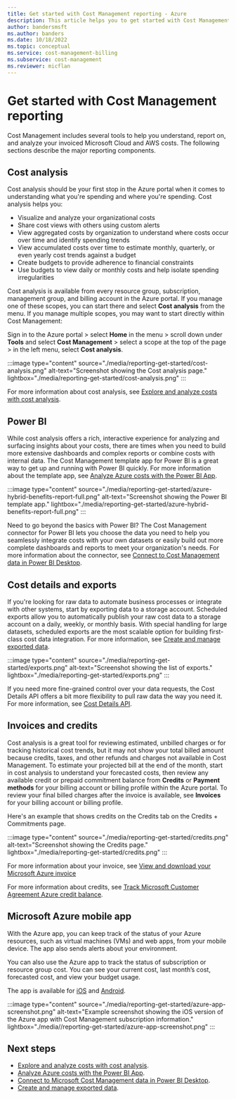 ```yaml
---
title: Get started with Cost Management reporting - Azure
description: This article helps you to get started with Cost Management to understand, report on, and analyze your invoiced Microsoft Cloud and AWS costs.
author: bandersmsft
ms.author: banders
ms.date: 10/18/2022
ms.topic: conceptual
ms.service: cost-management-billing
ms.subservice: cost-management
ms.reviewer: micflan
---
```


# Get started with Cost Management reporting

Cost Management includes several tools to help you understand, report on, and analyze your invoiced Microsoft Cloud and AWS costs. The following sections describe the major reporting components.

## Cost analysis

Cost analysis should be your first stop in the Azure portal when it comes to understanding what you're spending and where you're spending. Cost analysis helps you:

- Visualize and analyze your organizational costs
- Share cost views with others using custom alerts
- View aggregated costs by organization to understand where costs occur over time and identify spending trends
- View accumulated costs over time to estimate monthly, quarterly, or even yearly cost trends against a budget
- Create budgets to provide adherence to financial constraints
- Use budgets to view daily or monthly costs and help isolate spending irregularities

Cost analysis is available from every resource group, subscription, management group, and billing account in the Azure portal. If you manage one of these scopes, you can start there and select **Cost analysis** from the menu. If you manage multiple scopes, you may want to start directly within Cost Management:

Sign in to the Azure portal > select **Home** in the menu > scroll down under **Tools** and select **Cost Management** > select a scope at the top of the page > in the left menu, select **Cost analysis**.

:::image type="content" source="./media/reporting-get-started/cost-analysis.png" alt-text="Screenshot showing the Cost analysis page." lightbox="./media/reporting-get-started/cost-analysis.png" :::

For more information about cost analysis, see [Explore and analyze costs with cost analysis](quick-acm-cost-analysis.md).

## Power BI

While cost analysis offers a rich, interactive experience for analyzing and surfacing insights about your costs, there are times when you need to build more extensive dashboards and complex reports or combine costs with internal data. The Cost Management template app for Power BI is a great way to get up and running with Power BI quickly. For more information about the template app, see [Analyze Azure costs with the Power BI App](analyze-cost-data-azure-cost-management-power-bi-template-app.md).

:::image type="content" source="./media/reporting-get-started/azure-hybrid-benefits-report-full.png" alt-text="Screenshot showing the Power BI template app." lightbox="./media/reporting-get-started/azure-hybrid-benefits-report-full.png" :::

Need to go beyond the basics with Power BI? The Cost Management connector for Power BI lets you choose the data you need to help you seamlessly integrate costs with your own datasets or easily build out more complete dashboards and reports to meet your organization's needs. For more information about the connector, see [Connect to Cost Management data in Power BI Desktop](/power-bi/connect-data/desktop-connect-azure-cost-management).

## Cost details and exports

If you're looking for raw data to automate business processes or integrate with other systems, start by exporting data to a storage account. Scheduled exports allow you to automatically publish your raw cost data to a storage account on a daily, weekly, or monthly basis. With special handling for large datasets, scheduled exports are the most scalable option for building first-class cost data integration. For more information, see [Create and manage exported data](tutorial-export-acm-data.md).

:::image type="content" source="./media/reporting-get-started/exports.png" alt-text="Screenshot showing the list of exports." lightbox="./media/reporting-get-started/exports.png" :::

If you need more fine-grained control over your data requests, the Cost Details API offers a bit more flexibility to pull raw data the way you need it. For more information, see [Cost Details API](../automate/usage-details-best-practices.md#cost-details-api).

## Invoices and credits

Cost analysis is a great tool for reviewing estimated, unbilled charges or for tracking historical cost trends, but it may not show your total billed amount because credits, taxes, and other refunds and charges not available in Cost Management. To estimate your projected bill at the end of the month, start in cost analysis to understand your forecasted costs, then review any available credit or prepaid commitment balance from **Credits** or **Payment methods** for your billing account or billing profile within the Azure portal. To review your final billed charges after the invoice is available, see **Invoices** for your billing account or billing profile.

Here's an example that shows credits on the Credits tab on the Credits + Commitments page.

:::image type="content" source="./media/reporting-get-started/credits.png" alt-text="Screenshot showing the Credits page." lightbox="./media/reporting-get-started/credits.png" :::

For more information about your invoice, see [View and download your Microsoft Azure invoice](../understand/download-azure-invoice.md)

For more information about credits, see [Track Microsoft Customer Agreement Azure credit balance](../manage/mca-check-azure-credits-balance.md).

## Microsoft Azure mobile app

With the Azure app, you can keep track of the status of your Azure resources, such as virtual machines (VMs) and web apps, from your mobile device. The app also sends alerts about your environment.

You can also use the Azure app to track the status of subscription or resource group cost. You can see your current cost, last month’s cost, forecasted cost, and view your budget usage.

The app is available for [iOS](https://itunes.apple.com/us/app/microsoft-azure/id1219013620?ls=1&mt=8) and [Android](https://play.google.com/store/apps/details?id=com.microsoft.azure).

:::image type="content" source="./media/reporting-get-started/azure-app-screenshot.png" alt-text="Example screenshot showing the iOS version of the Azure app with Cost Management subscription information." lightbox="./media//reporting-get-started/azure-app-screenshot.png" :::

## Next steps

- [Explore and analyze costs with cost analysis](quick-acm-cost-analysis.md).
- [Analyze Azure costs with the Power BI App](analyze-cost-data-azure-cost-management-power-bi-template-app.md).
- [Connect to Microsoft Cost Management data in Power BI Desktop](/power-bi/connect-data/desktop-connect-azure-cost-management).
- [Create and manage exported data](tutorial-export-acm-data.md).
